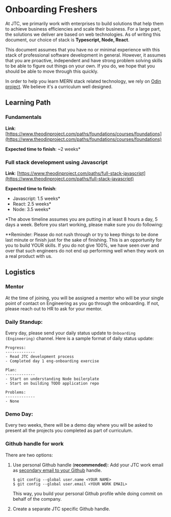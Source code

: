 # Onboarding Freshers

At JTC, we primarily work with enterprises to build solutions that help them to achieve business efficiencies and scale their business. For a large part, the solutions we deliver are based on web technologies. As of writing this document, our choice of stack is **Typescript, Node, React**.

This document assumes that you have no or minimal experience with this stack of professional software development in general. However, it assumes that you are proactive, independent and have strong problem solving skills to be able to figure out things on your own. If you do, we hope that you should be able to move through this quickly.

In order to help you learn MERN stack related technology, we rely on [Odin project](https://www.theodinproject.com/). We believe it's a curriculum well designed.

## Learning Path

### Fundamentals

**Link**: [https://www.theodinproject.com/paths/foundations/courses/foundations](https://www.theodinproject.com/paths/foundations/courses/foundations)

**Expected time to finish**: ~2 weeks\*

### Full stack development using Javascript

**Link**: [https://www.theodinproject.com/paths/full-stack-javascript](https://www.theodinproject.com/paths/full-stack-javascript)

**Expected time to finish**:

-   Javascript: 1.5 weeks\*
-   React: 2.5 weeks\*
-   Node: 3.5 weeks\*

\*The above timeline assumes you are putting in at least 8 hours a day, 5 days a week. Before you start working, please make sure you do following:

\*\*Reminder: Please do not rush through or try to keep things to be done last minute or finish just for the sake of finishing. This is an opportunity for you to build YOUR skills. If you do not give 100%, we have seen over and over that such engineers do not end up performing well when they work on a real product with us.

## Logistics

### Mentor

At the time of joining, you will be assigned a mentor who will be your single point of contact on Engineering as you go through the onboarding. If not, please reach out to HR to ask for your mentor.

### Daily Standup:

Every day, please send your daily status update to `Onboarding (Engineering)` channel. Here is a sample format of daily status update:

```
Progress:
-------------
- Read JTC development process
- Completed day 1 eng-onboarding exercise

Plan:
-------------
- Start on understanding Node boilerplate
- Start on building TODO application repo

Problems:
-------------
- None
```

### Demo Day:

Every two weeks, there will be a demo day where you will be asked to present all the projects you completed as part of curriculum.

### Github handle for work

There are two options:

1. Use personal Github handle (**recommended**): Add your JTC work email as [secondary email to your Github](https://docs.github.com/en/account-and-profile/setting-up-and-managing-your-github-user-account/managing-email-preferences/adding-an-email-address-to-your-github-account) handle.

    ```
    $ git config --global user.name <YOUR NAME>
    $ git config --global user.email <YOUR WORK EMAIL>
    ```

    This way, you build your personal Github profile while doing commit on behalf of the company.

2. Create a separate JTC specific Github handle.
